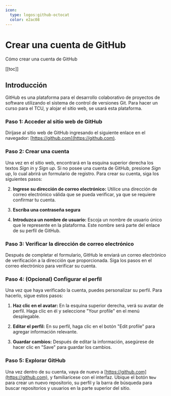 ```yaml
---
icon: 
  type: logos:github-octocat
  color: e2ac08 
---
```

# Crear una cuenta de GitHub
Cómo crear una cuenta de GitHub

[[toc]]

## Introducción
GitHub es una plataforma para el desarrollo colaborativo de proyectos de software utilizando el sistema de control de versiones Git. Para hacer un curso para el TCU, y alojar el sitio web, se usará esta plataforma.

### Paso 1: Acceder al sitio web de GitHub
Diríjase al sitio web de GitHub ingresando el siguiente enlace en el navegador: [https://github.com](https://github.com).

### Paso 2: Crear una cuenta
Una vez en el sitio web, encontrará en la esquina superior derecha los textos *Sign in* y *Sign up*. Si no posee una cuenta de GitHub, presione *Sign up*, lo cual abrirá un formulario de registro. Para crear su cuenta, siga los siguientes pasos:

2. **Ingrese su dirección de correo electrónico:** Utilice una dirección de correo electrónico válida que se pueda verificar, ya que se requiere confirmar tu cuenta.

3. **Escriba una contraseña segura**

1. **Introduzca un nombre de usuario:** Escoja un nombre de usuario único que le represente en la plataforma. Este nombre será parte del enlace de su perfil de GitHub.

### Paso 3: Verificar la dirección de correo electrónico
Después de completar el formulario, GitHub le enviará un correo electrónico de verificación a la dirección que proporcionada. Siga los pasos en el correo electrónico para verificar su cuenta.

### Paso 4: (Opcional) Configurar el perfil
Una vez que haya verificado la cuenta, puedes personalizar su perfil. Para hacerlo, sigue estos pasos:

1. **Haz clic en el avatar:** En la esquina superior derecha, verá su avatar de perfil. Haga clic en él y seleccione "Your profile" en el menú desplegable.

2. **Editar el perfil:** En su perfil, haga clic en el botón "Edit profile" para agregar información relevante.

3. **Guardar cambios:** Después de editar la información, asegúrese de hacer clic en "Save" para guardar los cambios.

### Paso 5: Explorar GitHub
Una vez dentro de su cuenta, vaya de nuevo a [https://github.com](https://github.com), y familiarícese con el interfaz. Ubique el botón ``New`` para crear un nuevo repositorio, su perfil y la barra de búsqueda para buscar repositorios y usuarios en la parte superior del sitio.